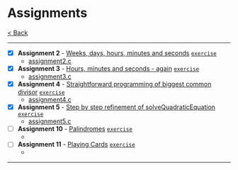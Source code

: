 # Assignments

[< Back](../README.md)

---

- [x] **Assignment 2** - [Weeks, days, hours, minutes and seconds](./assignment2.md) [`exercise`](../lecture_02/2_5.c)
  - [assignment2.c](./assignment2.c)
- [x] **Assignment 3** - [Hours, minutes and seconds - again](./assignment3.md) [`exercise`](../lecture_03/3_4.c)
  - [assignment3.c](./assignment3.c)
- [x] **Assignment 4** - [Straightforward programming of biggest common divisor](./assignment4.md) [`exercise`](../lecture_04/4_6.c)
  - [assignment4.c](./assignment4.c)
- [x] **Assignment 5** - [Step by step refinement of solveQuadraticEquation](./assignment5.md) [`exercise`](../lecture_05/5_1.c)
  - [assignment5.c](./assignment5.c)
- [ ] **Assignment 10** - [Palindromes](./assignment10.md) [`exercise`](../lecture_10/11_2.c)
  - [](./assignment_10.c)
- [ ] **Assignment 11** - [Playing Cards](./assignment11.md) [`exercise`](../lecture_11/12_s4.c)
  - [](./assingment_11.c)

---
